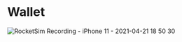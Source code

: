 # Wallet
![RocketSim Recording - iPhone 11 - 2021-04-21 18 50 30](https://user-images.githubusercontent.com/49895630/115525557-8c8fd380-a2d2-11eb-93f6-b8c753d829ed.gif)
